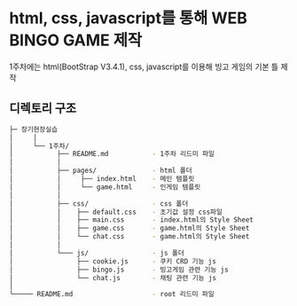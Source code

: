 # html, css, javascript를 통해 WEB BINGO GAME 제작  
1주차에는 html(BootStrap V3.4.1), css, javascript를 이용해 빙고 게임의 기본 틀 제작

## 디렉토리 구조
``` bash    
├─ 장기현장실습  
│     │
│     └── 1주차/
│           ├── README.md           - 1주차 리드미 파일
│           │
│           ├── pages/              - html 폴더
│           │     ├── index.html    - 메인 템플릿
│           │     └── game.html     - 인게임 템플릿
│           │
│           ├── css/                - css 폴더
│           │    ├── default.css    - 초기값 설정 css파일
│           │    ├── main.css       - index.html의 Style Sheet
│           │    ├── game.css       - game.html의 Style Sheet
│           │    └── chat.css       - game.html의 Style Sheet
│           │
│           └─── js/                - js 폴더
│                ├── cookie.js      - 쿠키 CRD 기능 js
│                ├── bingo.js       - 빙고게임 관련 기능 js
│                └── chat.js        - 채팅 관련 기능 js
│
└───── README.md                    - root 리드미 파일
```

